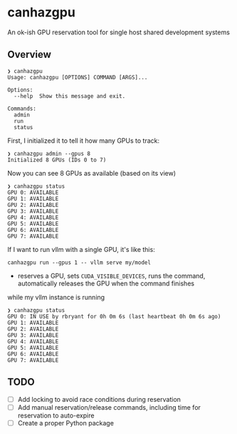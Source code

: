 # canhazgpu
An ok-ish GPU reservation tool for single host shared development systems

## Overview

```
❯ canhazgpu
Usage: canhazgpu [OPTIONS] COMMAND [ARGS]...

Options:
  --help  Show this message and exit.

Commands:
  admin
  run
  status
```

First, I initialized it to tell it how many GPUs to track:

```
❯ canhazgpu admin --gpus 8
Initialized 8 GPUs (IDs 0 to 7)
```

Now you can see 8 GPUs as available (based on its view)

```
❯ canhazgpu status
GPU 0: AVAILABLE
GPU 1: AVAILABLE
GPU 2: AVAILABLE
GPU 3: AVAILABLE
GPU 4: AVAILABLE
GPU 5: AVAILABLE
GPU 6: AVAILABLE
GPU 7: AVAILABLE
```

If I want to run vllm with a single GPU, it's like this:

```
canhazgpu run --gpus 1 -- vllm serve my/model
```

- reserves a GPU, sets `CUDA_VISIBLE_DEVICES`, runs the command, automatically releases the GPU when the command finishes

while my vllm instance is running

```
❯ canhazgpu status
GPU 0: IN USE by rbryant for 0h 0m 6s (last heartbeat 0h 0m 6s ago)
GPU 1: AVAILABLE
GPU 2: AVAILABLE
GPU 3: AVAILABLE
GPU 4: AVAILABLE
GPU 5: AVAILABLE
GPU 6: AVAILABLE
GPU 7: AVAILABLE
```

## TODO

- [ ] Add locking to avoid race conditions during reservation
- [ ] Add manual reservation/release commands, including time for reservation to auto-expire
- [ ] Create a proper Python package
